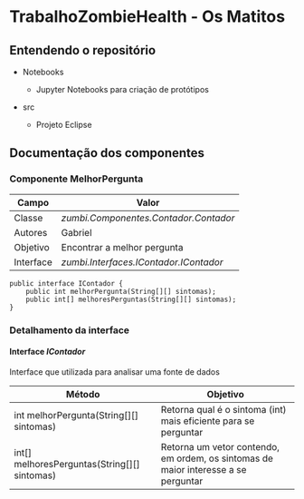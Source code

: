 # TrabalhoZombieHealth - Os Matitos


## Entendendo o repositório
- Notebooks
  - Jupyter Notebooks para criação de protótipos

- src
  - Projeto Eclipse

## Documentação dos componentes

### Componente MelhorPergunta

| Campo | Valor |
|---|---|
| Classe | *zumbi.Componentes.Contador.Contador* |
| Autores | Gabriel |
| Objetivo | Encontrar a melhor pergunta |
| Interface | *zumbi.Interfaces.IContador.IContador* |

~~~
public interface IContador {
	public int melhorPergunta(String[][] sintomas);
	public int[] melhoresPerguntas(String[][] sintomas);
}
~~~

### Detalhamento da interface

#### Interface *IContador*
Interface que utilizada para analisar uma fonte de dados

| Método | Objetivo |
|---|---|
| int melhorPergunta(String[][] sintomas) | Retorna qual é o sintoma (int) mais eficiente para se perguntar |
| int[] melhoresPerguntas(String[][] sintomas) | Retorna um vetor contendo, em ordem, os sintomas de maior interesse a se perguntar |
